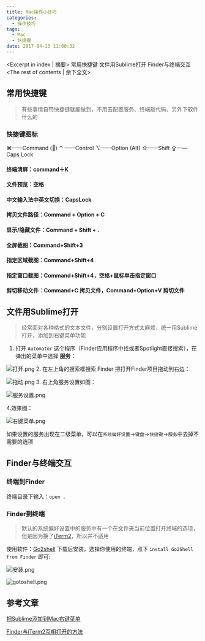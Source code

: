 ```yaml
---
title: Mac操作小技巧
categories:
  - 操作技巧
tags:
  - Mac
  - 快捷键
date: 2017-04-13 11:00:32
---
```


<Excerpt in index | 摘要> 
常用快捷键
文件用Sublime打开
Finder与终端交互<!-- more -->
<The rest of contents | 余下全文>

## 常用快捷键
> 有些事情自带快捷键就能做到，不用去配置服务、终端敲代码、另外下软件什么的

### 快捷键图标
⌘——Command ()
⌃ ——Control
⌥——Option (Alt)
⇧——Shift
⇪——Caps Lock
#### 终端清屏：command＋K
#### 文件预览：空格
#### 中文输入法中英文切换：CapsLock
#### 拷贝文件路径：Command + Option + C
#### 显示/隐藏文件：Command + Shift + .
#### 全屏截图：Command+Shift+3
#### 指定区域截图：Command+Shift+4
#### 指定窗口截图：Command+Shift+4，空格+鼠标单击指定窗口
#### 剪切移动文件：Command+C 拷贝文件，Command+Option+V 剪切文件

## 文件用Sublime打开
> 经常面对各种格式的文本文件，分别设置打开方式太麻烦，统一用Sublime打开，添加到右键菜单功能

1. 打开 `Automator` 这个程序（Finder应用程序中找或者Spotlight直接搜索），在弹出的菜单中选择 __服务__：

  ![打开.png](https://cdn.jsdelivr.net/gh/Longxr/PicStored/blog/Mac-Skills_01.png)
2. 在左上角的搜索框搜索 Finder 把打开Finder项目拖动到右边：

  ![拖动.png](https://cdn.jsdelivr.net/gh/Longxr/PicStored/blog/Mac-Skills_02.png)
3. 右上角服务设置如图：

  ![服务设置.png](https://cdn.jsdelivr.net/gh/Longxr/PicStored/blog/Mac-Skills_03.png)

4.效果图：

![右键菜单.png](https://cdn.jsdelivr.net/gh/Longxr/PicStored/blog/Mac-Skills_04.png)

  如果设置的服务出现在二级菜单，可以在`系统偏好设置`->`键盘`->`快捷键`->`服务`中去掉不需要的选项

## Finder与终端交互
### 终端到Finder
  终端目录下输入：`open .`

### Finder到终端
> 默认的系统偏好设置中的服务中有一个在文件夹当前位置打开终端的选项，但是因为换了[iTerm2](https://www.iterm2.com)，所以并不适用

  使用软件：[Go2shell](http://zipzapmac.com/Go2Shell)
  下载后安装，选择你使用的终端，点下  `install Go2Shell from Finder` 即可:
  
  ![安装.png](https://cdn.jsdelivr.net/gh/Longxr/PicStored/blog/Mac-Skills_05.png)

  ![gotoshell.png](https://cdn.jsdelivr.net/gh/Longxr/PicStored/blog/Mac-Skills_06.png)



## 参考文章
[把Sublime添加到Mac右键菜单](http://www.jianshu.com/p/e2f897933c56)

[Finder与iTerm2互相打开的方法](http://www.rxna.cn/post/wiki/finderyu-iterm2hu-xiang-da-kai-de-fang-fa)


